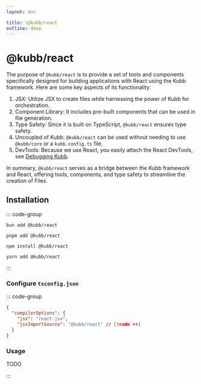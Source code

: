 ```yaml
---
layout: doc

title: \@kubb/react
outline: deep
---
```


# @kubb/react

The purpose of `@kubb/react` is to provide a set of tools and components specifically designed for building applications with React using the Kubb framework. Here are some key aspects of its functionality:

1. JSX: Utilize JSX to create files while harnessing the power of Kubb for orchestration.
2. Component Library: It includes pre-built components that can be used in file generation.
3. Type Safety: Since it is built on TypeScript, `@kubb/react` ensures type safety.
4. Uncoupled of Kubb: `@kubb/react` can be used without needing to use `@kubb/core` or a `kubb.config.ts` file.
5. DevTools: Because we use React, you easily attach the React DevTools, see [Debugging Kubb](/knowledge-base/debugging).

In summary, `@kubb/react` serves as a bridge between the Kubb framework and React, offering tools, components, and type safety to streamline the creation of Files.

## Installation

::: code-group

```shell [bun]
bun add @kubb/react
```

```shell [pnpm]
pnpm add @kubb/react
```

```shell [npm]
npm install @kubb/react
```

```shell [yarn]
yarn add @kubb/react
```
:::

### Configure `tsconfig.json`

::: code-group

```json [tsconfig.json]
{
  "compilerOptions": {
    "jsx": "react-jsx",
    "jsxImportSource": "@kubb/react" // [!code ++]
  }
}
```

### Usage
TODO

:::

